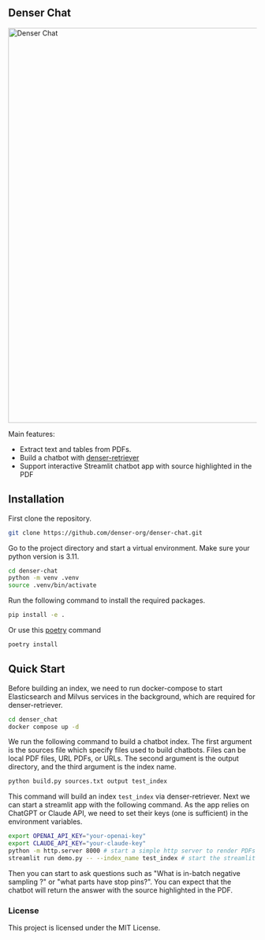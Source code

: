 ## Denser Chat

<img src="demo.gif" width="800" alt="Denser Chat">

Main features:

* Extract text and tables from PDFs.
* Build a chatbot with [denser-retriever](https://github.com/denser-org/denser-retriever)
* Support interactive Streamlit chatbot app with source highlighted in the PDF

## Installation

First clone the repository.

```bash
git clone https://github.com/denser-org/denser-chat.git
```

Go to the project directory and start a virtual environment. Make sure your python version is 3.11.

```bash
cd denser-chat
python -m venv .venv
source .venv/bin/activate
```

Run the following command to install the required packages.

```bash
pip install -e .
```

Or use this [poetry](https://python-poetry.org/docs/) command

```bash
poetry install
```

## Quick Start

Before building an index, we need to run docker-compose to start Elasticsearch and Milvus services in the background,
which are required for denser-retriever.

```bash
cd denser_chat
docker compose up -d
```

We run the following command to build a chatbot index. The first argument is the sources file which specify files used to build chatbots. Files can be local PDF files, URL PDFs, or URLs. The second argument is the output directory, and the third argument is the index name.

```bash
python build.py sources.txt output test_index
```

This command will build an index `test_index` via denser-retriever. Next we can start a streamlit app with the following
command. As the app relies on ChatGPT or Claude API, we need to set their keys (one is sufficient) in the environment variables.

```bash
export OPENAI_API_KEY="your-openai-key"
export CLAUDE_API_KEY="your-claude-key"
python -m http.server 8000 # start a simple http server to render PDFs
streamlit run demo.py -- --index_name test_index # start the streamlit app on a different terminal
```

Then you can start to ask questions such as "What is in-batch negative sampling ?" or "what parts have stop pins?". You can expect that the chatbot will return the answer with the source highlighted in the PDF.

### License

This project is licensed under the MIT License.